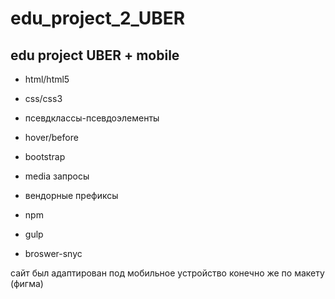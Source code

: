 # edu_project_2_UBER

edu project UBER + mobile 
-------------------------------------------------------------------------
- html/html5
- css/css3

- псевдклассы-псевдоэлементы
- hover/before
- bootstrap
- media запросы
- вендорные префиксы
- npm
- gulp
- broswer-snyc

сайт был адаптирован под мобильное устройство конечно же по макету (фигма)

